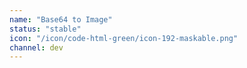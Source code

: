 ```yaml
---
name: "Base64 to Image"
status: "stable"
icon: "/icon/code-html-green/icon-192-maskable.png"
channel: dev
---
```

